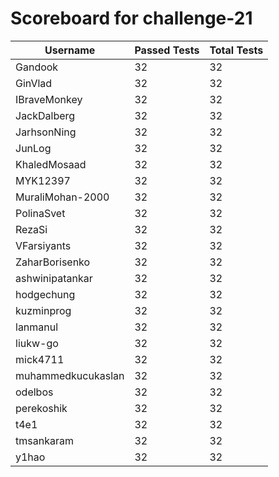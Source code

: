 # Scoreboard for challenge-21
| Username   | Passed Tests | Total Tests |
|------------|--------------|-------------|
| Gandook | 32 | 32 |
| GinVlad | 32 | 32 |
| IBraveMonkey | 32 | 32 |
| JackDalberg | 32 | 32 |
| JarhsonNing | 32 | 32 |
| JunLog | 32 | 32 |
| KhaledMosaad | 32 | 32 |
| MYK12397 | 32 | 32 |
| MuraliMohan-2000 | 32 | 32 |
| PolinaSvet | 32 | 32 |
| RezaSi | 32 | 32 |
| VFarsiyants | 32 | 32 |
| ZaharBorisenko | 32 | 32 |
| ashwinipatankar | 32 | 32 |
| hodgechung | 32 | 32 |
| kuzminprog | 32 | 32 |
| lanmanul | 32 | 32 |
| liukw-go | 32 | 32 |
| mick4711 | 32 | 32 |
| muhammedkucukaslan | 32 | 32 |
| odelbos | 32 | 32 |
| perekoshik | 32 | 32 |
| t4e1 | 32 | 32 |
| tmsankaram | 32 | 32 |
| y1hao | 32 | 32 |
